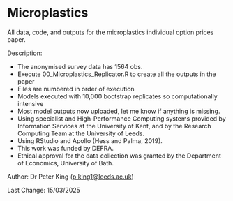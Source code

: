 # Microplastics
All data, code, and outputs for the microplastics individual option prices paper.


Description: 
- The anonymised survey data has 1564 obs.
- Execute 00_Microplastics_Replicator.R to create all the outputs in the paper
- Files are numbered in order of execution
- Models executed with 10,000 bootstrap replicates so computationally intensive
- Most model outputs now uploaded, let me know if anything is missing.
- Using specialist and High-Performance Computing systems provided by Information Services at the University of Kent, and by the Research Computing Team at the University of Leeds.
- Using RStudio and Apollo (Hess and Palma, 2019).
- This work was funded by DEFRA. 
- Ethical approval for the data collection was granted by the Department of Economics, University of Bath.


Author:
Dr Peter King (p.king1@leeds.ac.uk)

Last Change:
15/03/2025


